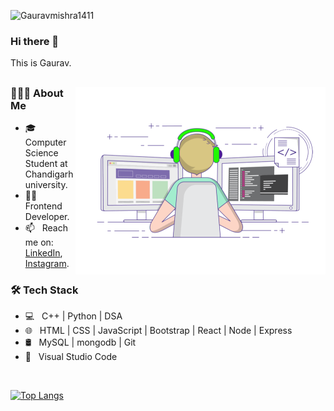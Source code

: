 <p align="left"> <img src="https://komarev.com/ghpvc/?username=Gauravmishra1411&label=Profile%20views&color=0e75b6&style=flat" alt="Gauravmishra1411" /> </p>

### Hi there 👋
This is Gaurav.


<h2></h2>
<img align="right" alt="GIF" src="https://raw.githubusercontent.com/devSouvik/devSouvik/master/gif3.gif" width="400"/>

<h3> 👨🏻‍💻 About Me </h3>

- 🎓 &nbsp; Computer Science Student at Chandigarh university.
- 👨‍💻 &nbsp; Frontend Developer.
- 📫 &nbsp; Reach me on: [LinkedIn](https://www.linkedin.com/in/gaurav199/), [Instagram](https://www.instagram.com/_dbg07/).

<h3>🛠 Tech Stack</h3>

- 💻 &nbsp; C++ | Python | DSA 
- 🌐 &nbsp; HTML | CSS | JavaScript | Bootstrap | React | Node | Express
- 🛢 &nbsp; MySQL | mongodb | Git
- 🔧 &nbsp; Visual Studio Code
</br>

[![Top Langs](https://github-readme-stats.vercel.app/api/top-langs/?username=Gauravmishra1411&layout=compact&text_color=daf7dc&bg_color=151515)](https://github.com/Gauravmishra1411/github-readme-stats)
